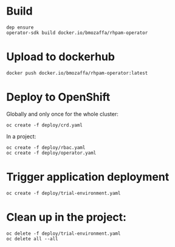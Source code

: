 # Build
    dep ensure
    operator-sdk build docker.io/bmozaffa/rhpam-operator

# Upload to dockerhub
    
    docker push docker.io/bmozaffa/rhpam-operator:latest

# Deploy to OpenShift
Globally and only once for the whole cluster:

    oc create -f deploy/crd.yaml

In a project:

    oc create -f deploy/rbac.yaml
    oc create -f deploy/operator.yaml

# Trigger application deployment

    oc create -f deploy/trial-environment.yaml

# Clean up in the project:

    oc delete -f deploy/trial-environment.yaml
    oc delete all --all
